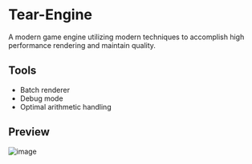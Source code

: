 # Tear-Engine
A modern game engine utilizing modern techniques to accomplish high performance rendering and maintain quality.

## Tools
* Batch renderer
* Debug mode
* Optimal arithmetic handling

## Preview
![image](https://user-images.githubusercontent.com/57600814/148349466-74812e2f-6398-444e-877c-20e9f128a613.png)
